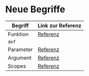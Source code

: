 # Neue Begriffe

| Begriff   | Link zur Referenz                                                                                       |
|-----------|---------------------------------------------------------------------------------------------------------|
| Funktion  | [Referenz](https://docs.python.org/3/glossary.html#term-function)                                       |
| `def`     |                                                                                                         |
| Parameter | [Referenz](https://docs.python.org/3/glossary.html#term-parameter)                                      |
| Argument  | [Referenz](https://docs.python.org/3/glossary.html#term-argument)                                       |
| Scopes    | [Referenz](https://docs.python.org/3/reference/executionmodel.html?highlight=scope#resolution-of-names) |


